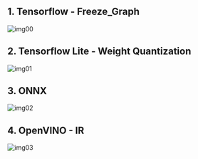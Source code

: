 ## 1. Tensorflow - Freeze_Graph
![img00](images/white_box_cartoonization_freeze_graph_pb.png)
## 2. Tensorflow Lite - Weight Quantization
![img01](images/white_box_cartoonization_weight_quant_tflite.png)
## 3. ONNX
![img02](images/white_box_cartoonization_freeze_graph_onnx.png)
## 4. OpenVINO - IR
![img03](images/white_box_cartoonization_freeze_graph_IR.png)
